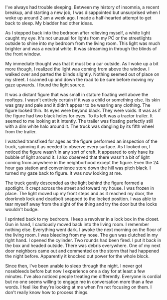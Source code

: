 I've always had trouble sleeping. Between my history of insomnia, a recent breakup, and starting a new job, I was disappointed but unsurprised when I woke up around 2 am a week ago. I made a half-hearted attempt to get back to sleep. My bladder had other ideas. 

As I stepped back into the bedroom after relieving myself, a white light caught my eye. It's not unusual for lights from my PC or the streetlights outside to shine into my bedroom from the living room. This light was much brighter and was a neutral white. It was streaming in through the blinds of the front window. 

My immediate thought was that it must be a car outside. As I woke up a bit more though, I realized the light was coming from above the window. I walked over and parted the blinds slightly. Nothing seemed out of place on my street. I scanned up and down the road to be sure before moving my gaze upwards. I found the light source. 

It was a distant figure that was small in stature floating well above the rooftops. I wasn't entirely certain if it was a child or something else. Its skin was gray and pale and it didn't appear to be wearing any clothing. The figure looked thin. Its eyes were beyond black. They were voids. It was as if the figure had two black holes for eyes. To its left was a tractor trailer. It seemed to me looking at it intently. The trailer was floating perfectly still with a dim white halo around it. The truck was dangling by its fifth wheel from the trailer. 

I watched transfixed for ages as the figure performed an inspection of the truck, spinning it as needed to observe every surface. As I looked on, I noticed the figure wasn't in any sort of craft. It appeared to only have its bubble of light around it. I also observed that there wasn't a bit of light coming from anywhere in the neighborhood except the figure. Even the 24 hour gas station and convenience store down the hill was pitch black. I turned my gaze back to figure. It was now looking at me. 

The truck gently descended as the light behind the figure formed a spotlight. It crept across the street and toward my house. I was frozen in place. The light moved up my front steps and as it reached my door, the doorknob lock and deadbolt snapped to the locked position. I was able to tear myself away from the sight of the thing and try the door but the locks wouldn't budge. 

I sprinted back to my bedroom. I keep a revolver in a lock box in the closet. Gun in hand, I cautiously moved back into the living room. I remember nothing else. Everything went dark. I awoke the next morning on the floor of the living room. I was bleeding from my nose. The gun was clutched in my right hand. I opened the cylinder. Two rounds had been fired. I put it back in the box and headed outside. There was debris everywhere. One of my next door neighbors came out and commented on the storm that had happened the night before. Apparently it knocked out power for the whole block. 

Since then, I've been unable to sleep through the night. I never got nosebleeds before but now I experience one a day for at least a few minutes. I've also noticed people treating me differently. Everyone is cordial but no one seems willing to engage me in conversation more than a few words. I feel like they're looking at me when I'm not focusing on them. I don't really know how to process things.